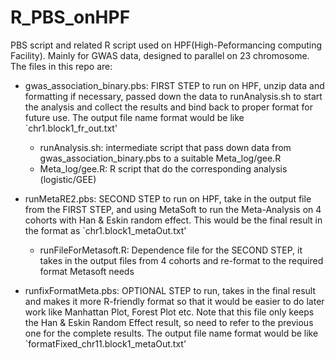 # R_PBS_onHPF
PBS script and related R script used on HPF(High-Peformancing computing Facility). Mainly for GWAS data, designed to parallel on 23 chromosome.
The files in this repo are:

* gwas_association_binary.pbs: FIRST STEP to run on HPF,  unzip data and formatting if necessary, passed down the data to 
runAnalysis.sh to start the analysis and collect the results and bind back to proper format for future use. The output file name format would be like `chr1.block1_fr_out.txt'
   - runAnalysis.sh: intermediate script that pass down data from gwas_association_binary.pbs to a suitable  Meta_log/gee.R
   - Meta_log/gee.R: R script that do the corresponding analysis (logistic/GEE)

* runMetaRE2.pbs: SECOND STEP to run on HPF, take in the output file from the FIRST STEP, and using MetaSoft to run the Meta-Analysis on 4 cohorts with Han & Eskin random effect. This would be the final result in the format as `chr1.block1_metaOut.txt'
   - runFileForMetasoft.R: Dependence file for the SECOND STEP, it takes in the output files from 4 cohorts and re-format to the      required format Metasoft needs
   
* runfixFormatMeta.pbs: OPTIONAL STEP to run, takes in the final result and makes it more R-friendly format so that it would be easier to do later work like Manhattan Plot, Forest Plot etc. Note that this file only keeps the Han & Eskin Random Effect result, so need to refer to the previous one for the complete results. The output file name format would be like `formatFixed_chr11.block1_metaOut.txt'

